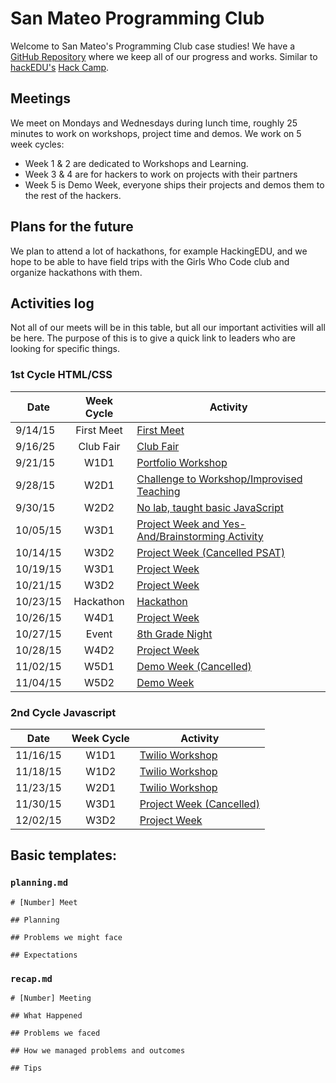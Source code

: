 # San Mateo Programming Club

Welcome to San Mateo's Programming Club case studies! We have a
[GitHub Repository](https://github.com/SMHS-Programming/club/tree/70c64404331b85369d098da277f473424a14273b)
where we keep all of our progress and works. Similar to
[hackEDU's](https://github/hackedu/hackedu)
[Hack Camp](https://github.com/hackedu/hack-camp).

## Meetings

We meet on Mondays and Wednesdays during lunch time, roughly 25 minutes to work
on workshops, project time and demos. We work on 5 week cycles:

- Week 1 & 2 are dedicated to Workshops and Learning.
- Week 3 & 4 are for hackers to work on projects with their partners
- Week 5 is Demo Week, everyone ships their projects and demos them to the
  rest of the hackers.

## Plans for the future

We plan to attend a lot of hackathons, for example HackingEDU, and we hope to
be able to have field trips with the Girls Who Code club and organize hackathons
with them.

## Activities log

Not all of our meets will be in this table, but all our important activities
will all be here. The purpose of this is to give a quick link to leaders who
are looking for specific things.

### 1st Cycle HTML/CSS

| Date     | Week Cycle | Activity                                                             |
| -------- | :--------: | -------------------------------------------------------------------- |
| 9/14/15  | First Meet | [First Meet](2015-09-14_first_meet)                                  |
| 9/16/25  | Club Fair  | [Club Fair](2015-09-16_club_fair)                                    |
| 9/21/15  | W1D1       | [Portfolio Workshop](2015-09-21_meet_2)                              |
| 9/28/15  | W2D1       | [Challenge to Workshop/Improvised Teaching](2015-09-28_meet_4)       |
| 9/30/15  | W2D2       | [No lab, taught basic JavaScript](2015-09-30_meet_5)                 |
| 10/05/15 | W3D1       | [Project Week and Yes-And/Brainstorming Activity](2015-10-05_meet_6) |
| 10/14/15 | W3D2       | [Project Week (Cancelled PSAT)](2015-10-14_meet_7_cancelled)         |
| 10/19/15 | W3D1       | [Project Week](2015_10_19_meet_7)                                    |
| 10/21/15 | W3D2       | [Project Week](2015_10_21_meet_8)                                    |
| 10/23/15 | Hackathon  | [Hackathon](2015_10_23-25_HackingEDU)                                |
| 10/26/15 | W4D1       | [Project Week](2015_10_26_meet_9)                                    |
| 10/27/15 | Event      | [8th Grade Night](2015_10_27_8thGradeNight)                          |
| 10/28/15 | W4D2       | [Project Week](2015_10_28_meet_10)                                   |
| 11/02/15 | W5D1       | [Demo Week (Cancelled)](2015_11_02_meet_11_cancelled)                |
| 11/04/15 | W5D2       | [Demo Week](2015_11_04_meet_11)                                      |

### 2nd Cycle Javascript

| Date     | Week Cycle | Activity                                                             |
| -------- | :--------: | -------------------------------------------------------------------- |
| 11/16/15 | W1D1       | [Twilio Workshop](2015_11_16_meet_12)                                |
| 11/18/15 | W1D2       | [Twilio Workshop](2015_11_18_meet_13)                                |
| 11/23/15 | W2D1       | [Twilio Workshop](2015_11_23_meet_14)                                |
| 11/30/15 | W3D1       | [Project Week (Cancelled)](2015_11_30_meet_15_cancelled)             |
| 12/02/15 | W3D2       | [Project Week](2015_12_02_meet_15)                                   | -->


## Basic templates:

### `planning.md`

```
# [Number] Meet

## Planning

## Problems we might face

## Expectations
```

### `recap.md`

```
# [Number] Meeting

## What Happened

## Problems we faced

## How we managed problems and outcomes

## Tips
```

